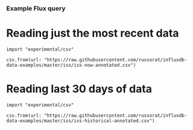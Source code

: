 ### Example Flux query

# Reading just the most recent data
```
import "experimental/csv"

csv.from(url: "https://raw.githubusercontent.com/russorat/influxdb-data-examples/master/iss/iss-now-annotated.csv")
```

# Reading last 30 days of data
```
import "experimental/csv"

csv.from(url: "https://raw.githubusercontent.com/russorat/influxdb-data-examples/master/iss/iss-historical-annotated.csv")
```